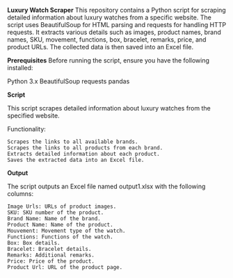 **Luxury Watch Scraper**
This repository contains a Python script for scraping detailed information about luxury watches from a specific website. The script uses BeautifulSoup for HTML parsing and requests for handling HTTP requests. It extracts various details such as images, product names, brand names, SKU, movement, functions, box, bracelet, remarks, price, and product URLs. The collected data is then saved into an Excel file.

**Prerequisites**
Before running the script, ensure you have the following installed:

Python 3.x
BeautifulSoup
requests
pandas

**Script**

This script scrapes detailed information about luxury watches from the specified website.

Functionality:

    Scrapes the links to all available brands.
    Scrapes the links to all products from each brand.
    Extracts detailed information about each product.
    Saves the extracted data into an Excel file.

**Output**

The script outputs an Excel file named output1.xlsx with the following columns:

    Image Urls: URLs of product images.
    SKU: SKU number of the product.
    Brand Name: Name of the brand.
    Product Name: Name of the product.
    Mouvement: Movement type of the watch.
    Functions: Functions of the watch.
    Box: Box details.
    Bracelet: Bracelet details.
    Remarks: Additional remarks.
    Price: Price of the product.
    Product Url: URL of the product page.
